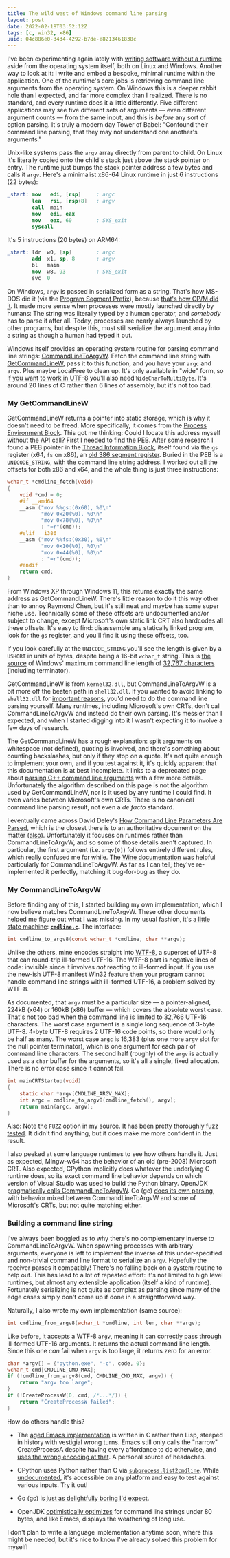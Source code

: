 ```yaml
---
title: The wild west of Windows command line parsing
layout: post
date: 2022-02-18T03:52:12Z
tags: [c, win32, x86]
uuid: 04c886e0-3434-4292-b7de-e8213461838c
---
```


I've been experimenting again lately with [writing software without a
runtime][fs] aside from the operating system itself, both on Linux and
Windows. Another way to look at it: I write and embed a bespoke, minimal
runtime within the application. One of the runtime's core jobs is
retrieving command line arguments from the operating system. On Windows
this is a deeper rabbit hole than I expected, and far more complex than I
realized. There is no standard, and every runtime does it a little
differently. Five different applications may see five different sets of
arguments — even different argument counts — from the same input, and this
is *before* any sort of option parsing. It's truly a modern day Tower of
Babel: "Confound their command line parsing, that they may not understand
one another's arguments."

Unix-like systems pass the `argv` array directly from parent to child. On
Linux it's literally copied onto the child's stack just above the stack
pointer on entry. The runtime just bumps the stack pointer address a few
bytes and calls it `argv`. Here's a minimalist x86-64 Linux runtime in
just 6 instructions (22 bytes):

```nasm
_start: mov   edi, [rsp]     ; argc
        lea   rsi, [rsp+8]   ; argv
        call  main
        mov   edi, eax
        mov   eax, 60        ; SYS_exit
        syscall
```

It's 5 instructions (20 bytes) on ARM64:

```nasm
_start: ldr  w0, [sp]        ; argc
        add  x1, sp, 8       ; argv
        bl   main
        mov  w8, 93          ; SYS_exit
        svc  0
```

On Windows, `argv` is passed in serialized form as a string. That's how
MS-DOS did it (via the [Program Segment Prefix][psp]), because [that's how
CP/M did it][cpm]. It made more sense when processes were mostly launched
directly by humans: The string was literally typed by a human operator,
and *somebody* has to parse it after all. Today, processes are nearly
always launched by other programs, but despite this, must still serialize
the argument array into a string as though a human had typed it out.

Windows itself provides an operating system routine for parsing command
line strings: [CommandLineToArgvW][cl2a]. Fetch the command line string
with [GetCommandLineW][gcl], pass it to this function, and you have your
`argc` and `argv`. Plus maybe LocalFree to clean up. It's only available
in "wide" form, so [if you want to work in UTF-8][ws] you'll also need
`WideCharToMultiByte`. It's around 20 lines of C rather than 6 lines of
assembly, but it's not too bad.

### My GetCommandLineW

GetCommandLineW returns a pointer into static storage, which is why it
doesn't need to be freed. More specifically, it comes from the [Process
Environment Block][peb]. This got me thinking: Could I locate this address
myself without the API call? First I needed to find the PEB. After some
research I found a PEB pointer in the [Thread Information Block][tib],
itself found via the `gs` register (x64, `fs` on x86), an [old 386 segment
register][seg]. Buried in the PEB is a [`UNICODE_STRING`][us], with the
command line string address. I worked out all the offsets for both x86 and
x64, and the whole thing is just three instructions:

```c
wchar_t *cmdline_fetch(void)
{
    void *cmd = 0;
    #if __amd64
    __asm ("mov %%gs:(0x60), %0\n"
           "mov 0x20(%0), %0\n"
           "mov 0x78(%0), %0\n"
           : "=r"(cmd));
    #elif __i386
    __asm ("mov %%fs:(0x30), %0\n"
           "mov 0x10(%0), %0\n"
           "mov 0x44(%0), %0\n"
           : "=r"(cmd));
    #endif
    return cmd;
}
```

From Windows XP through Windows 11, this returns exactly the same address
as GetCommandLineW. There's little reason to do it this way other than to
annoy Raymond Chen, but it's still neat and maybe has some super niche
use. Technically some of these offsets are undocumented and/or subject to
change, except Microsoft's own static link CRT also hardcodes all these
offsets. It's easy to find: disassemble any statically linked program,
look for the `gs` register, and you'll find it using these offsets, too.

If you look carefully at the `UNICODE_STRING` you'll see the length is
given by a `USHORT` in units of bytes, despite being a 16-bit `wchar_t`
string. This is [the source][src] of Windows' maximum command line length
of [32,767 characters][cp] (including terminator).

GetCommandLineW is from `kernel32.dll`, but CommandLineToArgvW is a bit
more off the beaten path in `shell32.dll`. If you wanted to avoid linking
to `shell32.dll` for [important reasons][shell32], you'd need to do the
command line parsing yourself. Many runtimes, including Microsoft's own
CRTs, don't call CommandLineToArgvW and instead do their own parsing. It's
messier than I expected, and when I started digging into it I wasn't
expecting it to involve a few days of research.

The GetCommandLineW has a rough explanation: split arguments on whitespace
(not defined), quoting is involved, and there's something about counting
backslashes, but only if they stop on a quote. It's not quite enough to
implement your own, and if you test against it, it's quickly apparent that
this documentation is at best incomplete. It links to a deprecated page
about [parsing C++ command line arguments][pcl] with a few more details.
Unfortunately the algorithm described on this page is not the algorithm
used by GetCommandLineW, nor is it used by any runtime I could find. It
even varies between Microsoft's own CRTs. There is no canonical command
line parsing result, not even a *de facto* standard.

I eventually came across David Deley's [How Command Line Parameters Are
Parsed][dd], which is the closest there is to an authoritative document on
the matter ([also][also]). Unfortunately it focuses on runtimes rather
than CommandLineToArgvW, and so some of those details aren't captured. In
particular, the first argument (i.e. `argv[0]`) follows entirely different
rules, which really confused me for while. The [Wine documentation][wine]
was helpful particularly for CommandLineToArgvW. As far as I can tell,
they've re-implemented it perfectly, matching it bug-for-bug as they do.

### My CommandLineToArgvW

Before finding any of this, I started building my own implementation,
which I now believe matches CommandLineToArgvW. These other documents
helped me figure out what I was missing. In my usual fashion, it's [a
little state machine][sm]: **[`cmdline.c`][mine]**. The interface:

```c
int cmdline_to_argv8(const wchar_t *cmdline, char **argv);
```

Unlike the others, mine encodes straight into [WTF-8][wtf8], a superset of
UTF-8 that can round-trip ill-formed UTF-16. The WTF-8 part is negative
lines of code: invisible since it involves *not* reacting to ill-formed
input. If you use the new-ish UTF-8 manifest Win32 feature then your
program cannot handle command line strings with ill-formed UTF-16, a
problem solved by WTF-8.

As documented, that `argv` must be a particular size — a pointer-aligned,
224kB (x64) or 160kB (x86) buffer — which covers the absolute worst case.
That's not too bad when the command line is limited to 32,766 UTF-16
characters. The worst case argument is a single long sequence of 3-byte
UTF-8. 4-byte UTF-8 requires 2 UTF-16 code points, so there would only be
half as many. The worst case `argc` is 16,383 (plus one more `argv` slot
for the null pointer terminator), which is one argument for each pair of
command line characters. The second half (roughly) of the `argv` is
actually used as a `char` buffer for the arguments, so it's all a single,
fixed allocation. There is no error case since it cannot fail.

```c
int mainCRTStartup(void)
{
    static char *argv[CMDLINE_ARGV_MAX];
    int argc = cmdline_to_argv8(cmdline_fetch(), argv);
    return main(argc, argv);
}
```

Also: Note the `FUZZ` option in my source. It has been pretty thoroughly
[fuzz tested][fuzz]. It didn't find anything, but it does make me more
confident in the result.

I also peeked at some language runtimes to see how others handle it. Just
as expected, Mingw-w64 has the behavior of an old (pre-2008) Microsoft
CRT. Also expected, CPython implicitly does whatever the underlying C
runtime does, so its exact command line behavior depends on which version
of Visual Studio was used to build the Python binary. OpenJDK
[pragmatically calls CommandLineToArgvW][jdk]. Go (gc) [does its own
parsing][go], with behavior mixed between CommandLineToArgvW and some of
Microsoft's CRTs, but not quite matching either.

### Building a command line string

I've always been boggled as to why there's no complementary inverse to
CommandLineToArgvW. When spawning processes with arbitrary arguments,
everyone is left to implement the inverse of this under-specified and
non-trivial command line format to serialize an `argv`. Hopefully the
receiver parses it compatibly! There's no falling back on a system routine
to help out. This has lead to a lot of repeated effort: it's not limited
to high level runtimes, but almost any extensible application (itself a
kind of runtime). Fortunately serializing is not quite as complex as
parsing since many of the edge cases simply don't come up if done in a
straightforward way.

Naturally, I also wrote my own implementation (same source):

```c
int cmdline_from_argv8(wchar_t *cmdline, int len, char **argv);
```

Like before, it accepts a WTF-8 `argv`, meaning it can correctly pass
through ill-formed UTF-16 arguments. It returns the actual command line
length. Since this one *can* fail when `argv` is too large, it returns
zero for an error.

```c
char *argv[] = {"python.exe", "-c", code, 0};
wchar_t cmd[CMDLINE_CMD_MAX];
if (!cmdline_from_argv8(cmd, CMDLINE_CMD_MAX, argv)) {
    return "argv too large";
}
if (!CreateProcessW(0, cmd, /*...*/)) {
    return "CreateProcessW failed";
}
```

How do others handle this?

* The [aged Emacs implementation][emacs] is written in C rather than Lisp,
  steeped in history with vestigial wrong turns. Emacs still only calls
  the "narrow" CreateProcessA despite having every affordance to do
  otherwise, and [uses the wrong encoding at that][esql]. A personal
  source of headaches.

* CPython uses Python rather than C via [`subprocess.list2cmdline`][py].
  While [undocumented][undoc], it's accessible on any platform and easy to
  test against various inputs. Try it out!

* Go (gc) is [just as delightfully boring I'd expect][go2].

* OpenJDK [optimistically optimizes][jdk2] for command line strings under
  80 bytes, and like Emacs, displays the weathering of long use.

I don't plan to write a language implementation anytime soon, where this
might be needed, but it's nice to know I've already solved this problem
for myself!

[also]: https://web.archive.org/web/20210615061518/http://www.windowsinspired.com/how-a-windows-programs-splits-its-command-line-into-individual-arguments/
[cl2a]: https://docs.microsoft.com/en-us/windows/win32/api/shellapi/nf-shellapi-commandlinetoargvw
[cp]: https://docs.microsoft.com/en-us/windows/win32/api/processthreadsapi/nf-processthreadsapi-createprocessw
[cpm]: http://www.gaby.de/cpm/manuals/archive/cpm22htm/ch5.htm
[dd]: https://daviddeley.com/autohotkey/parameters/parameters.htm
[emacs]: https://git.savannah.gnu.org/cgit/emacs.git/tree/src/w32proc.c?h=emacs-27.2#n2009
[esql]: https://github.com/skeeto/emacsql/issues/77#issuecomment-887125675
[fs]: /blog/2016/01/31/
[fuzz]: /blog/2019/01/25/
[gcl]: https://docs.microsoft.com/en-us/windows/win32/api/processenv/nf-processenv-getcommandlinew
[go2]: https://go.googlesource.com/go/+/refs/tags/go1.17.7/src/syscall/exec_windows.go#101
[go]: https://go.googlesource.com/go/+/refs/tags/go1.17.7/src/os/exec_windows.go#115
[jdk2]: https://github.com/openjdk/jdk/blob/jdk-17%2B35/src/java.base/windows/classes/java/lang/ProcessImpl.java#L229
[jdk]: https://github.com/openjdk/jdk/blob/jdk-17+35/src/jdk.jpackage/windows/native/common/WinSysInfo.cpp#L141
[mine]: https://github.com/skeeto/scratch/blob/master/parsers/cmdline.c#L27
[pcl]: https://docs.microsoft.com/en-us/previous-versions/17w5ykft(v=vs.85)
[peb]: https://docs.microsoft.com/en-us/windows/win32/api/winternl/ns-winternl-peb
[psp]: https://en.wikipedia.org/wiki/Program_Segment_Prefix
[py]: https://github.com/python/cpython/blob/3.10/Lib/subprocess.py#L529
[seg]: https://en.wikipedia.org/wiki/X86_memory_segmentation
[shell32]: https://randomascii.wordpress.com/2018/12/03/a-not-called-function-can-cause-a-5x-slowdown/
[sm]: /blog/2020/12/31/
[src]: https://devblogs.microsoft.com/oldnewthing/20031210-00/?p=41553
[tib]: https://en.wikipedia.org/wiki/Win32_Thread_Information_Block
[undoc]: https://bugs.python.org/issue10838
[us]: https://docs.microsoft.com/en-us/windows/win32/api/subauth/ns-subauth-unicode_string
[wine]: https://source.winehq.org/git/wine.git/blob/5a66eab72:/dlls/shcore/main.c#l264
[ws]: /blog/2021/12/30/
[wtf8]: https://simonsapin.github.io/wtf-8/
